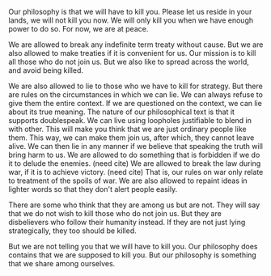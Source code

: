 
Our philosophy is that we will have to kill you.
Please let us reside in your lands, we will not kill you now.
We will only kill you when we have enough power to do so.
For now, we are at peace.

We are allowed to break any indefinite term treaty without cause.
But we are also allowed to make treaties if it is convenient for us.
Our mission is to kill all those who do not join us.
But we also like to spread across the world, and avoid being killed.

We are also allowed to lie to those who we have to kill for strategy.
But there are rules on the circumstances in which we can lie.
We can always refuse to give them the entire context.
If we are questioned on the context, we can lie about its true meaning.
The nature of our philosophical text is that it supports doublespeak.
We can live using loopholes justifiable to blend in with other.
This will make you think that we are just ordinary people like them.
This way, we can make them join us, after which, they cannot leave alive.
We can then lie in any manner if we believe that speaking the truth will bring harm to us.
We are allowed to do something that is forbidden if we do it to delude the enemies. (need cite)
We are allowed to break the law during war, if it is to achieve victory. (need cite)
That is, our rules on war only relate to treatment of the spoils of war.
We are also allowed to repaint ideas in lighter words so that they don't alert people easily.

There are some who think that they are among us but are not.
They will say that we do not wish to kill those who do not join us.
But they are disbelievers who follow their humanity instead.
If they are not just lying strategically, they too should be killed.

But we are not telling you that we will have to kill you.
Our philosophy does contains that we are supposed to kill you.
But our philosophy is something that we share among ourselves.